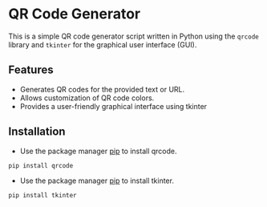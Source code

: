# QR Code Generator

This is a simple QR code generator script written in Python using the `qrcode` library and `tkinter` for the graphical user interface (GUI).

## Features

- Generates QR codes for the provided text or URL.
- Allows customization of QR code colors.
- Provides a user-friendly graphical interface using tkinter

## Installation

- Use the package manager [pip](https://pip.pypa.io/en/stable/) to install qrcode.
 ```bash
pip install qrcode
```
- Use the package manager [pip](https://pip.pypa.io/en/stable/) to install tkinter.
 ```bash
pip install tkinter
```

